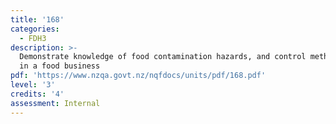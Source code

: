 ```yaml
---
title: '168'
categories:
  - FDH3
description: >-
  Demonstrate knowledge of food contamination hazards, and control methods used
  in a food business
pdf: 'https://www.nzqa.govt.nz/nqfdocs/units/pdf/168.pdf'
level: '3'
credits: '4'
assessment: Internal
---
```


